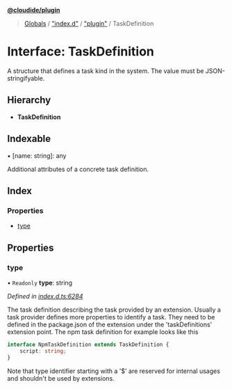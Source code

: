 **[@cloudide/plugin](../README.md)**

> [Globals](../README.md) / ["index.d"](../modules/_index_d_.md) / ["plugin"](../modules/_index_d_._plugin_.md) / TaskDefinition

# Interface: TaskDefinition

A structure that defines a task kind in the system.
The value must be JSON-stringifyable.

## Hierarchy

* **TaskDefinition**

## Indexable

▪ [name: string]: any

Additional attributes of a concrete task definition.

## Index

### Properties

* [type](_index_d_._plugin_.taskdefinition.md#type)

## Properties

### type

• `Readonly` **type**: string

*Defined in [index.d.ts:6284](https://github.com/shuyaqian/cloudide-plugin-api/blob/6d83fa1/index.d.ts#L6284)*

The task definition describing the task provided by an extension.
Usually a task provider defines more properties to identify
a task. They need to be defined in the package.json of the
extension under the 'taskDefinitions' extension point. The npm
task definition for example looks like this
```typescript
interface NpmTaskDefinition extends TaskDefinition {
    script: string;
}
```

Note that type identifier starting with a '$' are reserved for internal
usages and shouldn't be used by extensions.
